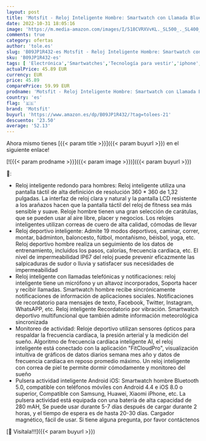 ```yaml
---
layout: post
title: 'Motsfit - Reloj Inteligente Hombre: Smartwatch con Llamada Bluetooth Pulsometro Podometro Presión Arterial Pulsera Actividad Inteligente Deportivo Impermeable Reloj Hombre para iPhone Android'
date: 2022-10-31 18:05:16
image: 'https://m.media-amazon.com/images/I/518CVRXVvKL._SL500_._SL400_.jpg'
comments: true
category: ofertas
author: 'tole.es'
slug: 'B09JP1R432-es Motsfit - Reloj Inteligente Hombre: Smartwatch con Llamada...'
sku: 'B09JP1R432-es'
tags: [ 'Electrónica','Smartwatches','Tecnología para vestir','iphone','motsfit','🇪🇸', ]
actualPrice: 45.89 EUR
currency: EUR
price: 45.89
comparePrice: 59.99 EUR
prodname: 'Motsfit - Reloj Inteligente Hombre: Smartwatch con Llamada Bluetooth Pulsometro Podometro Presión Arterial Pulsera Actividad Inteligente Deportivo Impermeable Reloj Hombre para iPhone Android'
country: 'es'
flag: '🇪🇸'
brand: 'Motsfit'
buyurl: 'https://www.amazon.es/dp/B09JP1R432/?tag=tolees-21'
descuento: '23.50'
average: '52.13'
---
```


Ahora mismo tienes [{{< param title >}}]({{< param buyurl >}}) en el siguiente enlace!

[![{{< param prodname >}}]({{< param image >}})]({{< param buyurl >}})

🔎:

- Reloj inteligente redondo para hombres: Reloj inteligente utiliza una pantalla táctil de alta definición de resolución 360 * 360 de 1,32 pulgadas. La interfaz de reloj clara y natural y la pantalla LCD resistente a los arañazos hacen que la pantalla táctil del reloj de fitness sea más sensible y suave. Reloje hombre tienen una gran selección de carátulas, que se pueden usar al aire libre, placer y negocios. Los relojes inteligentes utilizan correas de cuero de alta calidad, cómodas de llevar
- Reloj deportivo inteligente: Admite 19 modos deportivos, caminar, correr, montar, bádminton, baloncesto, fútbol, montañismo, béisbol, yoga, etc. Reloj deportivo hombre realiza un seguimiento de los datos de entrenamiento, incluidos los pasos, calorías, frecuencia cardíaca, etc. El nivel de impermeabilidad IP67 del reloj puede prevenir eficazmente las salpicaduras de sudor o lluvia y satisfacer sus necesidades de impermeabilidad
- Reloj inteligente con llamadas telefónicas y notificaciones: reloj inteligente tiene un micrófono y un altavoz incorporados, Soporta hacer y recibir llamadas. Smartwatch hombre recibe sincrónicamente notificaciones de información de aplicaciones sociales. Notificaciones de recordatorio para mensajes de texto, Facebook, Twitter, Instagram, WhatsAPP, etc. Reloj inteligente Recordatorio por vibración. Smartwatch deportivo multifuncional que también admite información meteorológica sincronizada
- Monitoreo de actividad: Reloje deportivo utilizan sensores ópticos para respaldar la frecuencia cardíaca, la presión arterial y la medición del sueño. Algoritmo de frecuencia cardíaca inteligente AI, el reloj inteligente está conectado con la aplicación "FitCloudPro", visualización intuitiva de gráficos de datos diarios semana mes año y datos de frecuencia cardíaca en reposo promedio máximo. Un reloj inteligente con correa de piel te permite dormir cómodamente y monitoreo del sueño
- Pulsera actividad inteligente Android iOS: Smartwatch hombre Bluetooth 5.0, compatible con teléfonos móviles con Android 4.4 e iOS 8.0 o superior, Compatible con Samsung, Huawei, Xiaomi iPhone, etc. La pulsera actividad está equipada con una batería de alta capacidad de 280 mAH, Se puede usar durante 5-7 días después de cargar durante 2 horas, y el tiempo de espera es de hasta 20-30 días. Cargador magnético, fácil de usar. Si tiene alguna pregunta, por favor contáctenos

[🛒 Visítala!!!]({{< param buyurl >}})
